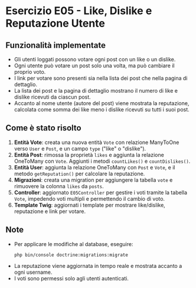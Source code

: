 # Esercizio E05 - Like, Dislike e Reputazione Utente

## Funzionalità implementate

- Gli utenti loggati possono votare ogni post con un like o un dislike.
- Ogni utente può votare un post solo una volta, ma può cambiare il proprio voto.
- I link per votare sono presenti sia nella lista dei post che nella pagina di dettaglio.
- La lista dei post e la pagina di dettaglio mostrano il numero di like e dislike ricevuti da ciascun post.
- Accanto al nome utente (autore del post) viene mostrata la reputazione, calcolata come somma dei like meno i dislike ricevuti su tutti i suoi post.

## Come è stato risolto

1. **Entità Vote**: creata una nuova entità `Vote` con relazione ManyToOne verso `User` e `Post`, e un campo `type` ("like" o "dislike").
2. **Entità Post**: rimossa la proprietà `likes` e aggiunta la relazione OneToMany con `Vote`. Aggiunti i metodi `countLikes()` e `countDislikes()`.
3. **Entità User**: aggiunta la relazione OneToMany con `Post` e `Vote`, e il metodo `getReputation()` per calcolare la reputazione.
4. **Migrazioni**: creata una migration per aggiungere la tabella `vote` e rimuovere la colonna `likes` da `posts`.
5. **Controller**: aggiornato `E05Controller` per gestire i voti tramite la tabella `Vote`, impedendo voti multipli e permettendo il cambio di voto.
6. **Template Twig**: aggiornati i template per mostrare like/dislike, reputazione e link per votare.

## Note
- Per applicare le modifiche al database, eseguire:
  ```
  php bin/console doctrine:migrations:migrate
  ```
- La reputazione viene aggiornata in tempo reale e mostrata accanto a ogni username.
- I voti sono permessi solo agli utenti autenticati.
